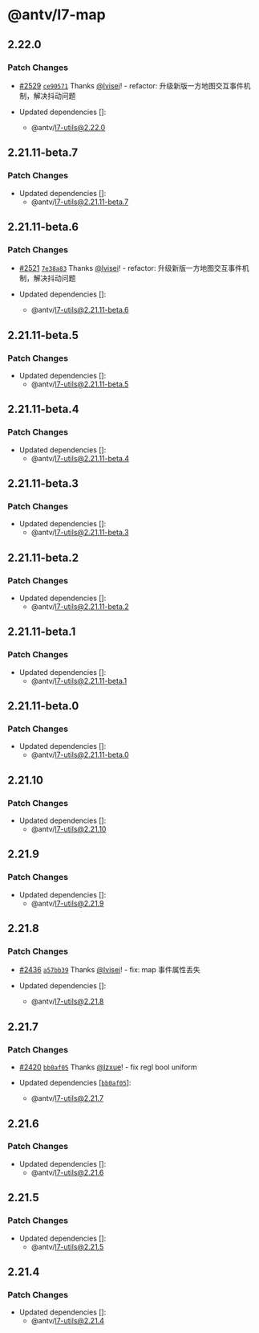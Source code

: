 # @antv/l7-map

## 2.22.0

### Patch Changes

- [#2529](https://github.com/antvis/L7/pull/2529) [`ce90571`](https://github.com/antvis/L7/commit/ce90571ba77686790b2476936b9466657e187ae8) Thanks [@lvisei](https://github.com/lvisei)! - refactor: 升级新版一方地图交互事件机制，解决抖动问题

- Updated dependencies []:
  - @antv/l7-utils@2.22.0

## 2.21.11-beta.7

### Patch Changes

- Updated dependencies []:
  - @antv/l7-utils@2.21.11-beta.7

## 2.21.11-beta.6

### Patch Changes

- [#2521](https://github.com/antvis/L7/pull/2521) [`7e38a83`](https://github.com/antvis/L7/commit/7e38a83d9324fb9443f5a04e6d2fc9a1fef9c17c) Thanks [@lvisei](https://github.com/lvisei)! - refactor: 升级新版一方地图交互事件机制，解决抖动问题

- Updated dependencies []:
  - @antv/l7-utils@2.21.11-beta.6

## 2.21.11-beta.5

### Patch Changes

- Updated dependencies []:
  - @antv/l7-utils@2.21.11-beta.5

## 2.21.11-beta.4

### Patch Changes

- Updated dependencies []:
  - @antv/l7-utils@2.21.11-beta.4

## 2.21.11-beta.3

### Patch Changes

- Updated dependencies []:
  - @antv/l7-utils@2.21.11-beta.3

## 2.21.11-beta.2

### Patch Changes

- Updated dependencies []:
  - @antv/l7-utils@2.21.11-beta.2

## 2.21.11-beta.1

### Patch Changes

- Updated dependencies []:
  - @antv/l7-utils@2.21.11-beta.1

## 2.21.11-beta.0

### Patch Changes

- Updated dependencies []:
  - @antv/l7-utils@2.21.11-beta.0

## 2.21.10

### Patch Changes

- Updated dependencies []:
  - @antv/l7-utils@2.21.10

## 2.21.9

### Patch Changes

- Updated dependencies []:
  - @antv/l7-utils@2.21.9

## 2.21.8

### Patch Changes

- [#2436](https://github.com/antvis/L7/pull/2436) [`a57bb39`](https://github.com/antvis/L7/commit/a57bb3997a20b041974baeabd64f2869f0e6559d) Thanks [@lvisei](https://github.com/lvisei)! - fix: map 事件属性丢失

- Updated dependencies []:
  - @antv/l7-utils@2.21.8

## 2.21.7

### Patch Changes

- [#2420](https://github.com/antvis/L7/pull/2420) [`bb0af05`](https://github.com/antvis/L7/commit/bb0af057acafeeafd7eb52224ff2863c4a1c302a) Thanks [@lzxue](https://github.com/lzxue)! - fix regl bool uniform

- Updated dependencies [[`bb0af05`](https://github.com/antvis/L7/commit/bb0af057acafeeafd7eb52224ff2863c4a1c302a)]:
  - @antv/l7-utils@2.21.7

## 2.21.6

### Patch Changes

- Updated dependencies []:
  - @antv/l7-utils@2.21.6

## 2.21.5

### Patch Changes

- Updated dependencies []:
  - @antv/l7-utils@2.21.5

## 2.21.4

### Patch Changes

- Updated dependencies []:
  - @antv/l7-utils@2.21.4
